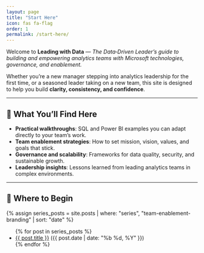 ```yaml
---
layout: page
title: "Start Here"
icon: fas fa-flag
order: 1
permalink: /start-here/
---
```


Welcome to **Leading with Data** — *The Data‑Driven Leader’s guide to building and empowering analytics teams with Microsoft technologies, governance, and enablement.*

Whether you’re a new manager stepping into analytics leadership for the first time, or a seasoned leader taking on a new team, this site is designed to help you build **clarity, consistency, and confidence**.

---

## 🎯 What You’ll Find Here
- **Practical walkthroughs**: SQL and Power BI examples you can adapt directly to your team’s work.  
- **Team enablement strategies**: How to set mission, vision, values, and goals that stick.  
- **Governance and scalability**: Frameworks for data quality, security, and sustainable growth.  
- **Leadership insights**: Lessons learned from leading analytics teams in complex environments.  

---

## 🚀 Where to Begin
{% assign series_posts = site.posts | where: "series", "team-enablement-branding" | sort: "date" %}
<ul>
  {% for post in series_posts %}
    <li>
      <a href="{{ post.url }}">{{ post.title }}</a>
      <span class="post-date">({{ post.date | date: "%b %d, %Y" }})</span>
    </li>
  {% endfor %}
</ul>
<!-- 1. **[Manufacturing Analytics Foundations Series](/series/manufacturing-analytics-foundations/)**  
   Learn how to design realistic hierarchies, build reusable date tables, and create polished Power BI reports.  

2. **[Defining Your Team’s Mission, Vision, and Values](/posts/team-mvv/)**  
   A practical guide to aligning your analytics team’s purpose with organizational strategy.  

3. **[Data Governance for Leaders](/posts/data-governance-leaders/)**  
   Why governance isn’t just compliance — it’s the backbone of trust and scalability.   -->

---

## 📬 Stay Connected
- Subscribe for updates on new posts and series.  
- Explore the [full archive](/archives/) for all topics.  
- Share your thoughts in the comments — this site is built for conversation as much as instruction.  

---

*Leading with Data is here to help you grow as a leader, not just a technologist. Start with the foundations, then dive into the areas that matter most to your team.*